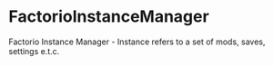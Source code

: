 # FactorioInstanceManager
Factorio Instance Manager - Instance refers to a set of mods, saves, settings e.t.c.
